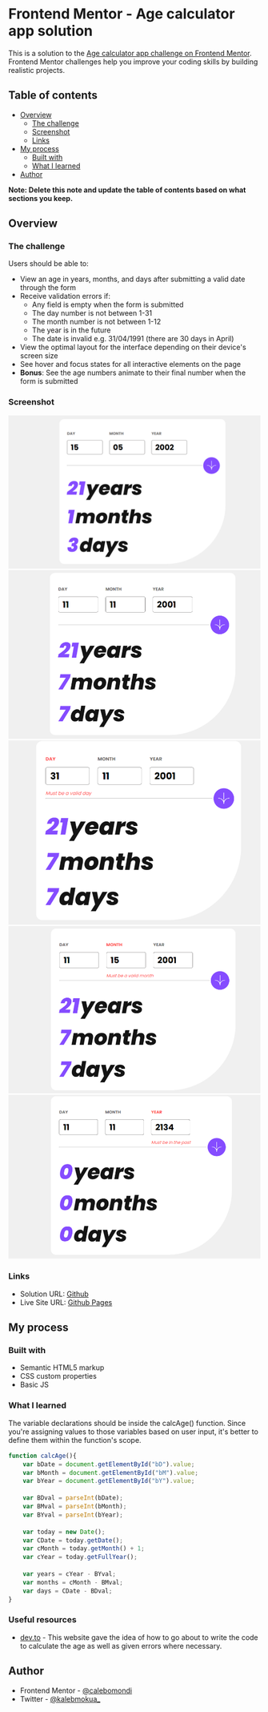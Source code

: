 # Frontend Mentor - Age calculator app solution

This is a solution to the [Age calculator app challenge on Frontend Mentor](https://www.frontendmentor.io/challenges/age-calculator-app-dF9DFFpj-Q). Frontend Mentor challenges help you improve your coding skills by building realistic projects. 

## Table of contents

- [Overview](#overview)
  - [The challenge](#the-challenge)
  - [Screenshot](#screenshot)
  - [Links](#links)
- [My process](#my-process)
  - [Built with](#built-with)
  - [What I learned](#what-i-learned)
- [Author](#author)

**Note: Delete this note and update the table of contents based on what sections you keep.**

## Overview

### The challenge

Users should be able to:

- View an age in years, months, and days after submitting a valid date through the form
- Receive validation errors if:
  - Any field is empty when the form is submitted
  - The day number is not between 1-31
  - The month number is not between 1-12
  - The year is in the future
  - The date is invalid e.g. 31/04/1991 (there are 30 days in April)
- View the optimal layout for the interface depending on their device's screen size
- See hover and focus states for all interactive elements on the page
- **Bonus**: See the age numbers animate to their final number when the form is submitted

### Screenshot

![images](./screenshots/ageCalc.png)
![images](./screenshots/ageCalc2.png)
![images](./screenshots/ac_err_date.png)
![images](./screenshots/ac_err_month.png)
![images](./screenshots/ac_err_year.png)


### Links

- Solution URL: [Github](https://your-solution-url.com)
- Live Site URL: [Github Pages](https://your-live-site-url.com)

## My process

### Built with

- Semantic HTML5 markup
- CSS custom properties
- Basic JS

### What I learned

 The variable declarations should be inside the calcAge() function. Since you're assigning values to those variables based on user input, it's better to define them within the function's scope. 

```js
function calcAge(){
    var bDate = document.getElementById("bD").value;
    var bMonth = document.getElementById("bM").value;
    var bYear = document.getElementById("bY").value;

    var BDval = parseInt(bDate);
    var BMval = parseInt(bMonth);
    var BYval = parseInt(bYear);

    var today = new Date();
    var CDate = today.getDate();
    var cMonth = today.getMonth() + 1;
    var cYear = today.getFullYear();

    var years = cYear - BYval;
    var months = cMonth - BMval;
    var days = CDate - BDval;
}
```

### Useful resources

- [dev.to](https://dev.to/code_mystery/javascript-age-calculator-calculate-age-from-date-of-birth-o9b) - This website gave the idea of how to go about to write the code to calculate the age as well as given errors where necessary.

## Author

- Frontend Mentor - [@calebomondi](https://www.frontendmentor.io/profile/calebomondi)
- Twitter - [@kalebmokua_](https://www.twitter.com/kalebmokua_)

